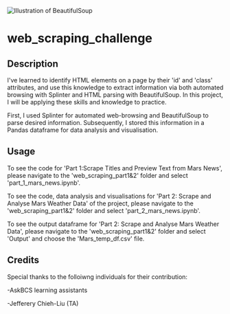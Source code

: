 ![Illustration of BeautifulSoup](https://yganalyst.github.io/assets/images/crawling.png)
# web_scraping_challenge
## Description
I've learned to identify HTML elements on a page by their 'id' and 'class' attributes, and use this knowledge to extract information via both automated browsing with Splinter and HTML parsing with BeautifulSoup. In this project, I will be applying these skills and knowledge to practice. 

First, I used Splinter for automated web-browsing and BeautifulSoup to parse desired information. Subsequently, I stored this information in a Pandas dataframe for data analysis and visualisation. 

## Usage
To see the code for 'Part 1:Scrape Titles and Preview Text from Mars News', please navigate to the 'web_scraping_part1&2' folder and select 'part_1_mars_news.ipynb'.

To see the code, data analysis and visualisations for 'Part 2: Scrape and Analyse Mars Weather Data' of the project, please navigate to the 'web_scraping_part1&2' folder and select 'part_2_mars_news.ipynb'.

To see the output dataframe for 'Part 2: Scrape and Analyse Mars Weather Data', please navigate to the 'web_scraping_part1&2' folder and select 'Output' and choose the 'Mars_temp_df.csv' file. 

## Credits
Special thanks to the folloiwng individuals for their contribution:

-AskBCS learning assistants

-Jefferery Chieh-Liu (TA)


